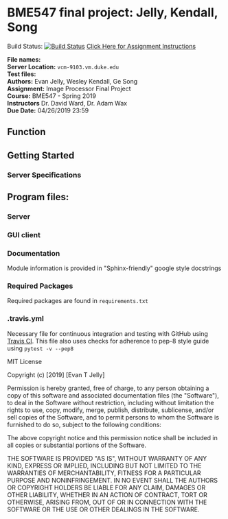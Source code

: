 # BME547 final project: Jelly, Kendall, Song
Build Status: [![Build Status](https://travis-ci.com/JellyEvan/547final_jks.svg?branch=master)](https://travis-ci.com/JellyEvan/547final_jks)
[Click Here for Assignment Instructions](https://github.com/dward2/BME547/blob/master/Assignments/final_image_processor.md)

**File names:**   
**Server Location:** `vcm-9103.vm.duke.edu`  
**Test files:**   
**Authors:** Evan Jelly, Wesley Kendall, Ge Song  
**Assignment:**  Image Processor Final Project  
**Course:** BME547 - Spring 2019  
**Instructors** Dr. David Ward, Dr. Adam Wax  
**Due Date:** 04/26/2019 23:59  


## Function


## Getting Started


### Server Specifications


## Program files:


### Server


### GUI client


### Documentation
Module information is provided in "Sphinx-friendly" google style docstrings

### Required Packages
Required packages are found in `requirements.txt`

### .travis.yml
Necessary file for continuous integration and testing with GitHub using [Travis CI](https://travis-ci.org/).
This file also uses checks for adherence to pep-8 style guide using `pytest -v --pep8`


MIT License

Copyright (c) [2019] [Evan T Jelly]

Permission is hereby granted, free of charge, to any person obtaining a copy
of this software and associated documentation files (the "Software"), to deal
in the Software without restriction, including without limitation the rights
to use, copy, modify, merge, publish, distribute, sublicense, and/or sell
copies of the Software, and to permit persons to whom the Software is
furnished to do so, subject to the following conditions:

The above copyright notice and this permission notice shall be included in all
copies or substantial portions of the Software.

THE SOFTWARE IS PROVIDED "AS IS", WITHOUT WARRANTY OF ANY KIND, EXPRESS OR
IMPLIED, INCLUDING BUT NOT LIMITED TO THE WARRANTIES OF MERCHANTABILITY,
FITNESS FOR A PARTICULAR PURPOSE AND NONINFRINGEMENT. IN NO EVENT SHALL THE
AUTHORS OR COPYRIGHT HOLDERS BE LIABLE FOR ANY CLAIM, DAMAGES OR OTHER
LIABILITY, WHETHER IN AN ACTION OF CONTRACT, TORT OR OTHERWISE, ARISING FROM,
OUT OF OR IN CONNECTION WITH THE SOFTWARE OR THE USE OR OTHER DEALINGS IN THE
SOFTWARE.
